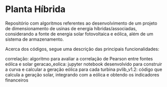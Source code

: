 # Planta Híbrida

Repositório com algoritmos referentes ao desenvolvimento de um projeto de dimensionamento de usinas de energia híbridas/associadas, considerando a fonte de energia solar fotovoltaica e eólica, além de um sistema de armazenamento.

Acerca dos códigos, segue uma descrição das principais funcionalidades:

correlação: algoritmo para avaliar a correlação de Pearson entre fontes eólica e solar
geracao_eolica: jupyter notebook desenvolvido para construir a curva e calcular a geração eólica para cada turbina
pvlib_v1.2: código que calcula a geração solar, integrando com a eólica e obtendo os indicadores financeiros
